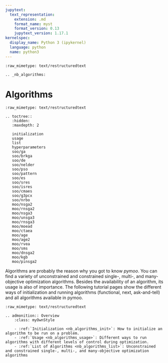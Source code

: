 ```yaml
---
jupytext:
  text_representation:
    extension: .md
    format_name: myst
    format_version: 0.13
    jupytext_version: 1.17.1
kernelspec:
  display_name: Python 3 (ipykernel)
  language: python
  name: python3
---
```


```{raw-cell}
:raw_mimetype: text/restructuredtext

.. _nb_algorithms:
```

# Algorithms

```{raw-cell}
:raw_mimetype: text/restructuredtext

.. toctree::
   :hidden:
   :maxdepth: 2

   initialization
   usage
   list
   hyperparameters
   soo/ga
   soo/brkga
   soo/de
   soo/nelder
   soo/pso
   soo/pattern
   soo/es
   soo/sres
   soo/isres
   soo/cmaes
   soo/g3pcx
   soo/nrbo
   moo/nsga2
   moo/rnsga2
   moo/nsga3
   moo/unsga3
   moo/rnsga3
   moo/moead
   moo/ctaea
   moo/age
   moo/age2
   moo/rvea
   moo/sms
   moo/dnsga2
   moo/kgb
   moo/pinsga2
```

Algorithms are probably the reason why you got to know *pymoo*. You can find a variety of unconstrained and constrained single-, multi-, and many-objective optimization algorithms. Besides the availability of an algorithm, its usage is also of importance. The following tutorial pages show the different ways of initialization and running algorithms (functional, next, ask-and-tell) and all algorithms available in pymoo.

```{raw-cell}
:raw_mimetype: text/restructuredtext

.. admonition:: Overview
    :class: myOwnStyle
    
    - :ref:`Initialization <nb_algorithms_init>`: How to initialize an algorithm to be run on a problem.
    - :ref:`Usage <nb_algorithms_usage>`: Different ways to run algorithms with different levels of control during optimization.
    - :ref:`List of Algorithms <nb_algorithms_list>`: Unconstrained and constrained single-, multi-, and many-objective optimization algorithms
```
